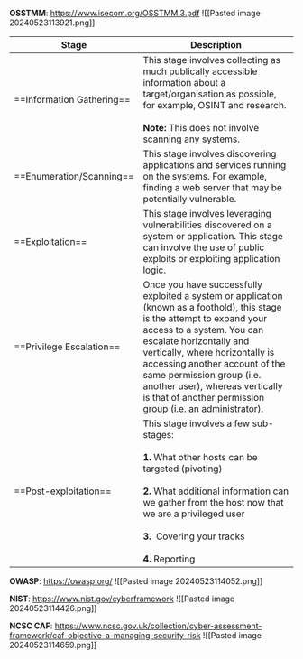 **OSSTMM**: https://www.isecom.org/OSSTMM.3.pdf
![[Pasted image 20240523113921.png]]

| **Stage**                 | **Description**                                                                                                                                                                                                                                                                                                                                                                  |
| ------------------------- | -------------------------------------------------------------------------------------------------------------------------------------------------------------------------------------------------------------------------------------------------------------------------------------------------------------------------------------------------------------------------------- |
| ==Information Gathering== | This stage involves collecting as much publically accessible information about a target/organisation as possible, for example, OSINT and research.<br><br>**Note:** This does not involve scanning any systems.                                                                                                                                                                  |
| ==Enumeration/Scanning==  | This stage involves discovering applications and services running on the systems. For example, finding a web server that may be potentially vulnerable.                                                                                                                                                                                                                          |
| ==Exploitation==          | This stage involves leveraging vulnerabilities discovered on a system or application. This stage can involve the use of public exploits or exploiting application logic.                                                                                                                                                                                                         |
| ==Privilege Escalation==  | Once you have successfully exploited a system or application (known as a foothold), this stage is the attempt to expand your access to a system. You can escalate horizontally and vertically, where horizontally is accessing another account of the same permission group (i.e. another user), whereas vertically is that of another permission group (i.e. an administrator). |
| ==Post-exploitation==     | This stage involves a few sub-stages:  <br><br>**1.** What other hosts can be targeted (pivoting)<br><br>**2.** What additional information can we gather from the host now that we are a privileged user<br><br>**3.**  Covering your tracks<br><br>**4.** Reporting                                                                                                            |

**OWASP**: https://owasp.org/
![[Pasted image 20240523114052.png]]

**NIST**: https://www.nist.gov/cyberframework
![[Pasted image 20240523114426.png]]

**NCSC CAF**: https://www.ncsc.gov.uk/collection/cyber-assessment-framework/caf-objective-a-managing-security-risk
![[Pasted image 20240523114659.png]]